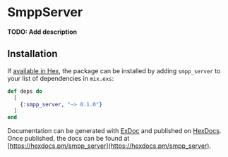# SmppServer

**TODO: Add description**

## Installation

If [available in Hex](https://hex.pm/docs/publish), the package can be installed
by adding `smpp_server` to your list of dependencies in `mix.exs`:

```elixir
def deps do
  [
    {:smpp_server, "~> 0.1.0"}
  ]
end
```

Documentation can be generated with [ExDoc](https://github.com/elixir-lang/ex_doc)
and published on [HexDocs](https://hexdocs.pm). Once published, the docs can
be found at [https://hexdocs.pm/smpp_server](https://hexdocs.pm/smpp_server).


